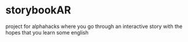 # storybookAR
project for alphahacks where you go through an interactive story with the hopes that you learn some english
